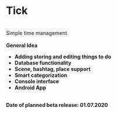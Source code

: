 # Tick
<br> Simple time management <br>
<br><b> General Idea <b><br>
<ul>
  <li> Adding storing and editing things to do </li>
  <li> Database functionality </li>
  <li> Scene, hashtag, place support </li>
  <li> Smart categorization </li>
  <li> Console interface </li>
  <li> Android App </li>
</ul>
<br> Date of planned beta release: 01.07.2020 <br>
